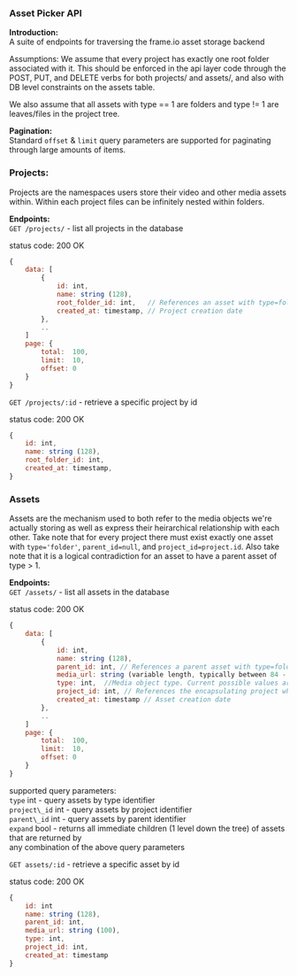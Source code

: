 ### Asset Picker API

__Introduction:__  
A suite of endpoints for traversing the frame.io asset storage backend

Assumptions: We assume that every project has exactly one root folder associated with it. This should be enforced in the api layer code through the POST, PUT, and DELETE verbs for both projects/ and assets/, and also with DB level constraints on the assets table.  

We also assume that all assets with type == 1 are folders and type != 1 are leaves/files in the project tree.  

__Pagination:__  
Standard `offset` & `limit`  query parameters are supported for paginating through large amounts of items.  

### Projects:  

Projects are the namespaces users store their video and other media assets within. Within each project files can be infinitely nested within folders.  

__Endpoints:__  
`GET /projects/` - list all projects in the database  

status code: 200 OK  
```javascript
{
    data: [
        {
            id: int,
            name: string (128),
            root_folder_id: int,   // References an asset with type=folder, parent_id=NULL and project_id = project.id. Null parent invariant is enforced on PUT and POST
            created_at: timestamp, // Project creation date
        },
        ..
    ]
    page: {
        total:  100,
        limit:  10,
        offset: 0
    }
}
```


`GET /projects/:id` - retrieve a specific project by id  

status code: 200 OK  
```javascript
{
    id: int,
    name: string (128),
    root_folder_id: int,
    created_at: timestamp,
}
```

### Assets  

Assets are the mechanism used to both refer to the media objects we're actually storing as well as express their heirarchical relationship with each other. Take note that for every project there must exist exactly one asset with `type='folder'`, `parent_id=null`, and `project_id=project.id`. Also take note that it is a logical contradiction for an asset to have a parent asset of type > 1.  

__Endpoints:__  
`GET /assets/` - list all assets in the database  

status code: 200 OK  
```javascript
{
    data: [
        {
            id: int,
            name: string (128),
            parent_id: int, // References a parent asset with type=folder. Nullable only for type=folder objects
            media_url: string (variable length, typically between 84 - 100 characters),  // physical location of the  media object associated with this asset. format is a http url of type "http://<env>.frame.io/asset_sha256_hash". possible values of env are dev, qa-<cluster_id> and cdn
            type: int,  //Media object type. Current possible values are int(1) for folders and (2) for video files
            project_id: int, // References the encapsulating project which this asset belongs to. there must exist exactly one asset of type=folder and parent_id=null for every project in the database
            created_at: timestamp // Asset creation date
        },
        ..
    ]
    page: {
        total:  100,
        limit:  10,
        offset: 0
    }
}
```

supported query parameters:  
`type`        int - query assets by type identifier  
`project\_id` int - query assets by project identifier  
`parent\_id`  int - query assets by parent identifier  
`expand`      bool - returns all immediate children (1 level down the tree) of assets that are returned by  
                  any combination of the above query parameters  

`GET assets/:id` - retrieve a specific asset by id  

status code: 200 OK  
```javascript
{
    id: int
    name: string (128),
    parent_id: int,
    media_url: string (100),
    type: int,
    project_id: int,
    created_at: timestamp
}
```